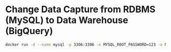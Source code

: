 # Change Data Capture from RDBMS (MySQL) to Data Warehouse (BigQuery)

```bash
docker run -d --name mysql -p 3306:3306 -e MYSQL_ROOT_PASSWORD=123 -e MYSQL_USER=mysqluser -e MYSQL_PASSWORD=user123 debezium/example-mysql:2.3
```